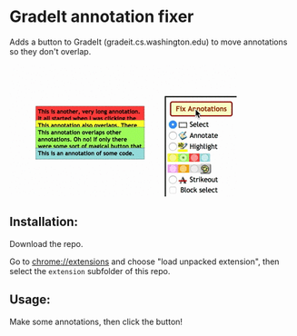 # GradeIt annotation fixer

Adds a button to GradeIt (gradeit.cs.washington.edu) to move annotations so they don't overlap.

![](demo.gif)

## Installation:

Download the repo.

Go to [chrome://extensions]([chrome://extensions) and choose "load unpacked extension", then select the `extension` subfolder of this repo.

## Usage:

Make some annotations, then click the button!
